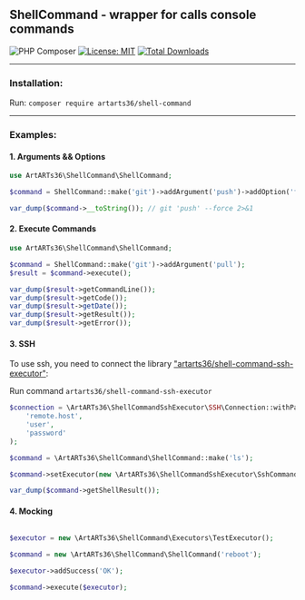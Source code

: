 ShellCommand - wrapper for calls console commands
----

![PHP Composer](https://github.com/ArtARTs36/ShellCommand/workflows/Testing/badge.svg?branch=master)
[![License: MIT](https://img.shields.io/badge/License-MIT-yellow.svg)](https://opensource.org/licenses/MIT)
<a href="https://poser.pugx.org/artarts36/pushall-sender/d/total.svg">
    <img src="https://poser.pugx.org/artarts36/shell-command/d/total.svg" alt="Total Downloads">
</a>

----

### Installation:

Run: `composer require artarts36/shell-command`

---

### Examples:

#### 1. Arguments && Options

```php
use ArtARTs36\ShellCommand\ShellCommand;

$command = ShellCommand::make('git')->addArgument('push')->addOption('force');

var_dump($command->__toString()); // git 'push' --force 2>&1
```

#### 2. Execute Commands

```php
use ArtARTs36\ShellCommand\ShellCommand;

$command = ShellCommand::make('git')->addArgument('pull');
$result = $command->execute();

var_dump($result->getCommandLine());
var_dump($result->getCode());
var_dump($result->getDate());
var_dump($result->getResult());
var_dump($result->getError());
```

#### 3. SSH

To use ssh, you need to connect the library ["artarts36/shell-command-ssh-executor"](https://github.com/ArtARTs36/php-shell-command-ssh-executor):

Run command `artarts36/shell-command-ssh-executor`

```php
$connection = \ArtARTs36\ShellCommandSshExecutor\SSH\Connection::withPassword(
    'remote.host',
    'user',
    'password'
);

$command = \ArtARTs36\ShellCommand\ShellCommand::make('ls');

$command->setExecutor(new \ArtARTs36\ShellCommandSshExecutor\SshCommandExecutor($connection));

var_dump($command->getShellResult());
```

#### 4. Mocking

```php

$executor = new \ArtARTs36\ShellCommand\Executors\TestExecutor();

$command = new \ArtARTs36\ShellCommand\ShellCommand('reboot');

$executor->addSuccess('OK');

$command->execute($executor);
```